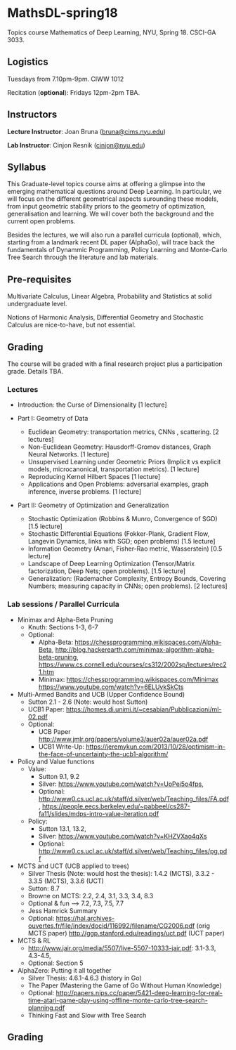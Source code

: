 # MathsDL-spring18
Topics course Mathematics of Deep Learning, NYU, Spring 18. CSCI-GA 3033. 

## Logistics

Tuesdays from 7.10pm-9pm. CIWW 1012

Recitation (**optional**): Fridays 12pm-2pm TBA. 

## Instructors

__Lecture Instructor__: Joan Bruna (bruna@cims.nyu.edu)

__Lab Instructor__: Cinjon Resnik (cinjon@nyu.edu)


## Syllabus

This Graduate-level topics course aims at offering a glimpse into the emerging mathematical questions around Deep Learning. In particular, we will focus on the different geometrical aspects surounding these models, from input geometric stability priors to the geometry of optimization, generalisation and learning. We will cover both the background and the current open problems. 

Besides the lectures, we will also run a parallel curricula (optional), which, starting from a landmark recent DL paper (AlphaGo), will trace back the fundamentals of Dynammic Programming, Policy Learning and Monte-Carlo Tree Search through the literature and lab materials. 

## Pre-requisites

Multivariate Calculus, Linear Algebra, Probability and Statistics at solid undergraduate level.

Notions of Harmonic Analysis, Differential Geometry and Stochastic Calculus are nice-to-have, but not essential.

## Grading

The course will be graded with a final research project plus a participation grade. 
Details TBA. 

### Lectures

*  Introduction: the Curse of Dimensionality [1 lecture]


* Part I: Geometry of Data
  * Euclidean Geometry: transportation metrics, CNNs , scattering. [2 lectures]
  * Non-Euclidean Geometry: Hausdorff-Gromov distances, Graph Neural Networks. [1 lecture]
  * Unsupervised Learning under Geometric Priors (Implicit vs explicit models, microcanonical, transportation metrics). [1 lecture]
  * Reproducing Kernel Hilbert Spaces [1 lecture]
  * Applications and Open Problems: adversarial examples, graph inference, inverse problems. [1 lecture]

* Part II: Geometry of Optimization and Generalization
  * Stochastic Optimization (Robbins & Munro, Convergence of SGD) [1.5 lecture]
  * Stochastic Differential Equations (Fokker-Plank, Gradient Flow, Langevin Dynamics, links with SGD; open problems) [1.5 lecture]
  * Information Geometry (Amari, Fisher-Rao metric, Wasserstein) [0.5 lecture]
  * Landscape of Deep Learning Optimization (Tensor/Matrix factorization, Deep Nets; open problems). [1.5 lecture]
  * Generalization: (Rademacher Complexity, Entropy Bounds, Covering Numbers; measuring capacity in CNNs; open problems). [2 lectures]


### Lab sessions / Parallel Curricula

* Minimax and Alpha-Beta Pruning
  * Knuth: Sections 1-3, 6-7
  * Optional:
    * Alpha-Beta:
      https://chessprogramming.wikispaces.com/Alpha-Beta,
      http://blog.hackerearth.com/minimax-algorithm-alpha-beta-pruning,
      https://www.cs.cornell.edu/courses/cs312/2002sp/lectures/rec21.htm
    * Minimax: 
      https://chessprogramming.wikispaces.com/Minimax
      https://www.youtube.com/watch?v=6ELUvkSkCts
* Multi-Armed Bandits and UCB (Upper Confidence Bound)
  * Sutton 2.1 - 2.6 (Note: would host Sutton)
  * UCB1 Paper: https://homes.di.unimi.it/~cesabian/Pubblicazioni/ml-02.pdf
  * Optional:
    * UCB Paper http://www.jmlr.org/papers/volume3/auer02a/auer02a.pdf
    * UCB1 Write-Up: https://jeremykun.com/2013/10/28/optimism-in-the-face-of-uncertainty-the-ucb1-algorithm/
* Policy and Value functions
  * Value: 
    * Sutton 9.1, 9.2
    * Silver: https://www.youtube.com/watch?v=UoPei5o4fps, 
    * Optional:
      http://www0.cs.ucl.ac.uk/staff/d.silver/web/Teaching_files/FA.pdf,
      https://people.eecs.berkeley.edu/~pabbeel/cs287-fa11/slides/mdps-intro-value-iteration.pdf
  * Policy:
    * Sutton 13.1, 13.2, 
    * Silver: https://www.youtube.com/watch?v=KHZVXao4qXs
    * Optional: http://www0.cs.ucl.ac.uk/staff/d.silver/web/Teaching_files/pg.pdf
* MCTS and UCT (UCB applied to trees)
  * Silver Thesis (Note: would host the thesis): 1.4.2 (MCTS), 3.3.2 - 3.3.5 (MCTS), 3.3.6 (UCT)
  * Sutton: 8.7
  * Browne on MCTS: 2.2, 2.4, 3.1, 3.3, 3.4, 8.3
  * Optional & fun —> 7.2, 7.3, 7.5, 7.7
  * Jess Hamrick Summary
  * Optional:
      https://hal.archives-ouvertes.fr/file/index/docid/116992/filename/CG2006.pdf (orig MCTS paper)
      http://ggp.stanford.edu/readings/uct.pdf (UCT paper)
* MCTS & RL
  * http://www.jair.org/media/5507/live-5507-10333-jair.pdf: 3.1-3.3, 4.3-4.5, 
  * Optional: Section 5
* AlphaZero: Putting it all together
  * Silver Thesis: 4.6.1-4.6.3 (history in Go)
  * The Paper (Mastering the Game of Go Without Human Knowledge)
  * Optional:
    http://papers.nips.cc/paper/5421-deep-learning-for-real-time-atari-game-play-using-offline-monte-carlo-tree-search-planning.pdf
  * Thinking Fast and Slow with Tree Search  



## Grading


